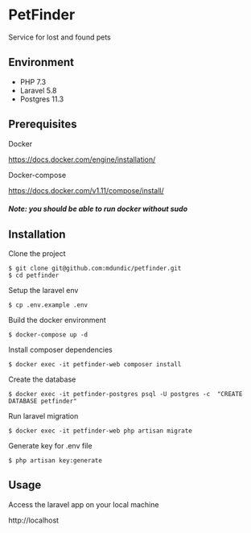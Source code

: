 # PetFinder #

Service for lost and found pets

## Environment

- PHP 7.3
- Laravel 5.8
- Postgres 11.3

## Prerequisites

Docker

https://docs.docker.com/engine/installation/

Docker-compose

https://docs.docker.com/v1.11/compose/install/

##### Note: you should be able to run docker without sudo

## Installation

Clone the project
```
$ git clone git@github.com:mdundic/petfinder.git
$ cd petfinder
```

Setup the laravel env
```
$ cp .env.example .env
```

Build the docker environment
```
$ docker-compose up -d
```

Install composer dependencies
```
$ docker exec -it petfinder-web composer install
```

Create the database
```
$ docker exec -it petfinder-postgres psql -U postgres -c  "CREATE DATABASE petfinder"
```

Run laravel migration
```
$ docker exec -it petfinder-web php artisan migrate
```

Generate key for .env file
```
$ php artisan key:generate
```

## Usage

Access the laravel app on your local machine

http://localhost
